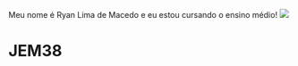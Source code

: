 Meu nome é Ryan Lima de Macedo e eu estou cursando o ensino médio!
![](https://media.tenor.com/kPBGULXYKz8AAAAM/%D8%A7%D9%84%D9%86%D8%B5%D8%B1-ronaldo-al-nassr.gif)
# JEM38
